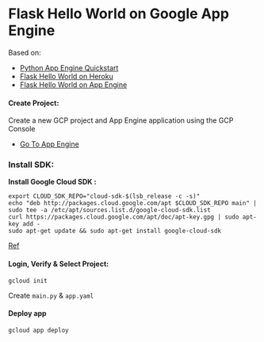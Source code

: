 # Flask Hello World on Google App Engine

Based on:
* [Python App Engine Quickstart](https://cloud.google.com/appengine/docs/standard/python/quickstart)
* [Flask Hello World on Heroku](https://github.com/EN10/PythonHeroku)
* [Flask Hello World on App Engine](https://github.com/GoogleCloudPlatform/python-docs-samples/tree/master/appengine/standard/flask/hello_world)

#### Create Project:
Create a new GCP project and App Engine application using the GCP Console   
* [Go To App Engine](https://console.cloud.google.com/projectselector/appengine/create?lang=python)

### Install SDK:

**Install Google Cloud SDK :**

    export CLOUD_SDK_REPO="cloud-sdk-$(lsb_release -c -s)"
    echo "deb http://packages.cloud.google.com/apt $CLOUD_SDK_REPO main" | sudo tee -a /etc/apt/sources.list.d/google-cloud-sdk.list
    curl https://packages.cloud.google.com/apt/doc/apt-key.gpg | sudo apt-key add -
    sudo apt-get update && sudo apt-get install google-cloud-sdk
    
[Ref](https://cloud.google.com/sdk/docs/#deb)

#### Login, Verify & Select Project:

    gcloud init

Create `main.py` & `app.yaml`

#### Deploy app

    gcloud app deploy